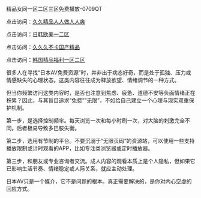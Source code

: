 精品女同一区二区三区免费播放-0709QT

点击访问：<a href="https://heiliaoow5kzm.pages.dev">久久精品人人做人人爽</a>

点击访问：<a href="https://heiliaoll4qsx.pages.dev">日韩欧美一二区</a>

点击访问：<a href="https://heiliaoxqkkct.pages.dev">久久久不卡国产精品</a>

点击访问：<a href="https://heiliaowt0d7p.pages.dev">韩国精品福利一区二区</a>


 
很多人在寻找“日本AV免费资源”时，并非出于病态好奇，而是处于孤独、压力或情感缺失的心理状态。这类内容往往成为释放欲望、情绪调节的一种方式。

但当你频繁访问这类内容时，是否也注意到焦虑、疲惫、道德不安等负面情绪正在积累？因此，与其盲目追求“免费”“无限”，不如给自己建立一个心理与现实双重保护机制。

第一步，是选择控制频率。每天浏览一次和每小时刷一次，对大脑的刺激完全不同。后者极易导致多巴胺失衡。

第二步，选用有节制的平台。不要沉溺于“无限页码”的资源站，可以使用一些支持播放限制或计时观看的APP，比如专注类浏览器或定时播放器。

第三步，和朋友或专业咨询者交流。成人内容的观看本质上是个人隐私，但如果它已影响生活节奏、情绪稳定或人际关系，就应主动处理。

日本AV只是一个媒介，它不是问题的根本。真正需要解决的，是你对内心空虚的回应方式。

<span style="display:none;">[Canonical link]( https://github.com/av0700925/854108 ）</span>
